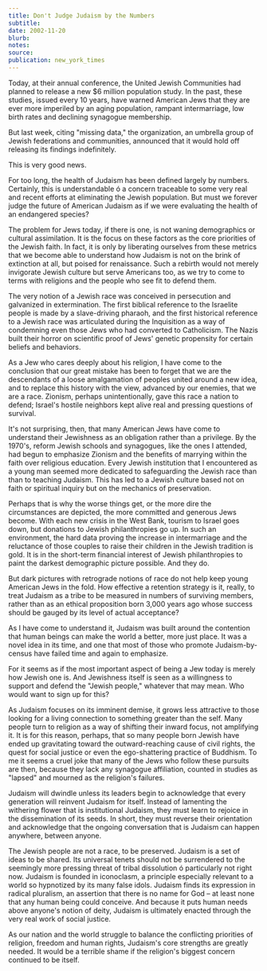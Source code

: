 ```yaml
---
title: Don't Judge Judaism by the Numbers
subtitle:
date: 2002-11-20
blurb:
notes:
source:
publication: new_york_times
---
```


Today, at their annual conference, the United Jewish Communities had planned to release a new $6 million population study. In the past, these studies, issued every 10 years, have warned American Jews that they are ever more imperiled by an aging population, rampant intermarriage, low birth rates and declining synagogue membership.

But last week, citing "missing data," the organization, an umbrella group of Jewish federations and communities, announced that it would hold off releasing its findings indefinitely.

This is very good news.

For too long, the health of Judaism has been defined largely by numbers. Certainly, this is understandable ó a concern traceable to some very real and recent efforts at eliminating the Jewish population. But must we forever judge the future of American Judaism as if we were evaluating the health of an endangered species?

The problem for Jews today, if there is one, is not waning demographics or cultural assimilation. It is the focus on these factors as the core priorities of the Jewish faith. In fact, it is only by liberating ourselves from these metrics that we become able to understand how Judaism is not on the brink of extinction at all, but poised for renaissance. Such a rebirth would not merely invigorate Jewish culture but serve Americans too, as we try to come to terms with religions and the people who see fit to defend them.

The very notion of a Jewish race was conceived in persecution and galvanized in extermination. The first biblical reference to the Israelite people is made by a slave-driving pharaoh, and the first historical reference to a Jewish race was articulated during the Inquisition as a way of condemning even those Jews who had converted to Catholicism. The Nazis built their horror on scientific proof of Jews' genetic propensity for certain beliefs and behaviors.

As a Jew who cares deeply about his religion, I have come to the conclusion that our great mistake has been to forget that we are the descendants of a loose amalgamation of peoples united around a new idea, and to replace this history with the view, advanced by our enemies, that we are a race. Zionism, perhaps unintentionally, gave this race a nation to defend; Israel's hostile neighbors kept alive real and pressing questions of survival.

It's not surprising, then, that many American Jews have come to understand their Jewishness as an obligation rather than a privilege. By the 1970's, reform Jewish schools and synagogues, like the ones I attended, had begun to emphasize Zionism and the benefits of marrying within the faith over religious education. Every Jewish institution that I encountered as a young man seemed more dedicated to safeguarding the Jewish race than than to teaching Judaism. This has led to a Jewish culture based not on faith or spiritual inquiry but on the mechanics of preservation.

Perhaps that is why the worse things get, or the more dire the circumstances are depicted, the more committed and generous Jews become. With each new crisis in the West Bank, tourism to Israel goes down, but donations to Jewish philanthropies go up. In such an environment, the hard data proving the increase in intermarriage and the reluctance of those couples to raise their children in the Jewish tradition is gold. It is in the short-term financial interest of Jewish philanthropies to paint the darkest demographic picture possible. And they do.

But dark pictures with retrograde notions of race do not help keep young American Jews in the fold. How effective a retention strategy is it, really, to treat Judaism as a tribe to be measured in numbers of surviving members, rather than as an ethical proposition born 3,000 years ago whose success should be gauged by its level of actual acceptance?

As I have come to understand it, Judaism was built around the contention that human beings can make the world a better, more just place. It was a novel idea in its time, and one that most of those who promote Judaism-by-census have failed time and again to emphasize.

For it seems as if the most important aspect of being a Jew today is merely how Jewish one is. And Jewishness itself is seen as a willingness to support and defend the "Jewish people," whatever that may mean. Who would want to sign up for this?

As Judaism focuses on its imminent demise, it grows less attractive to those looking for a living connection to something greater than the self. Many people turn to religion as a way of shifting their inward focus, not amplifying it. It is for this reason, perhaps, that so many people born Jewish have ended up gravitating toward the outward-reaching cause of civil rights, the quest for social justice or even the ego-shattering practice of Buddhism. To me it seems a cruel joke that many of the Jews who follow these pursuits are then, because they lack any synagogue affiliation, counted in studies as "lapsed" and mourned as the religion's failures.

Judaism will dwindle unless its leaders begin to acknowledge that every generation will reinvent Judaism for itself. Instead of lamenting the withering flower that is institutional Judaism, they must learn to rejoice in the dissemination of its seeds. In short, they must reverse their orientation and acknowledge that the ongoing conversation that is Judaism can happen anywhere, between anyone.

The Jewish people are not a race, to be preserved. Judaism is a set of ideas to be shared. Its universal tenets should not be surrendered to the seemingly more pressing threat of tribal dissolution ó particularly not right now. Judaism is founded in iconoclasm, a principle especially relevant to a world so hypnotized by its many false idols. Judaism finds its expression in radical pluralism, an assertion that there is no name for God – at least none that any human being could conceive. And because it puts human needs above anyone's notion of deity, Judaism is ultimately enacted through the very real work of social justice.

As our nation and the world struggle to balance the conflicting priorities of religion, freedom and human rights, Judaism's core strengths are greatly needed. It would be a terrible shame if the religion's biggest concern continued to be itself.
